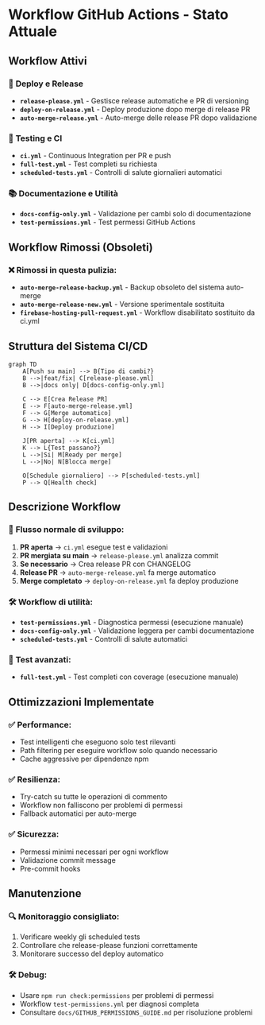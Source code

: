 # Workflow GitHub Actions - Stato Attuale

## Workflow Attivi

### 🚀 **Deploy e Release**

- **`release-please.yml`** - Gestisce release automatiche e PR di versioning
- **`deploy-on-release.yml`** - Deploy produzione dopo merge di release PR
- **`auto-merge-release.yml`** - Auto-merge delle release PR dopo validazione

### 🧪 **Testing e CI**

- **`ci.yml`** - Continuous Integration per PR e push
- **`full-test.yml`** - Test completi su richiesta
- **`scheduled-tests.yml`** - Controlli di salute giornalieri automatici

### 📚 **Documentazione e Utilità**

- **`docs-config-only.yml`** - Validazione per cambi solo di documentazione
- **`test-permissions.yml`** - Test permessi GitHub Actions

## Workflow Rimossi (Obsoleti)

### ❌ **Rimossi in questa pulizia:**

- **`auto-merge-release-backup.yml`** - Backup obsoleto del sistema auto-merge
- **`auto-merge-release-new.yml`** - Versione sperimentale sostituita
- **`firebase-hosting-pull-request.yml`** - Workflow disabilitato sostituito da ci.yml

## Struttura del Sistema CI/CD

```mermaid
graph TD
    A[Push su main] --> B{Tipo di cambi?}
    B -->|feat/fix| C[release-please.yml]
    B -->|docs only| D[docs-config-only.yml]

    C --> E[Crea Release PR]
    E --> F[auto-merge-release.yml]
    F --> G[Merge automatico]
    G --> H[deploy-on-release.yml]
    H --> I[Deploy produzione]

    J[PR aperta] --> K[ci.yml]
    K --> L{Test passano?}
    L -->|Si| M[Ready per merge]
    L -->|No| N[Blocca merge]

    O[Schedule giornaliero] --> P[scheduled-tests.yml]
    P --> Q[Health check]
```

## Descrizione Workflow

### 🔄 **Flusso normale di sviluppo:**

1. **PR aperta** → `ci.yml` esegue test e validazioni
2. **PR mergiata su main** → `release-please.yml` analizza commit
3. **Se necessario** → Crea release PR con CHANGELOG
4. **Release PR** → `auto-merge-release.yml` fa merge automatico
5. **Merge completato** → `deploy-on-release.yml` fa deploy produzione

### 🛠️ **Workflow di utilità:**

- **`test-permissions.yml`** - Diagnostica permessi (esecuzione manuale)
- **`docs-config-only.yml`** - Validazione leggera per cambi documentazione
- **`scheduled-tests.yml`** - Controlli di salute automatici

### 🧪 **Test avanzati:**

- **`full-test.yml`** - Test completi con coverage (esecuzione manuale)

## Ottimizzazioni Implementate

### ✅ **Performance:**

- Test intelligenti che eseguono solo test rilevanti
- Path filtering per eseguire workflow solo quando necessario
- Cache aggressive per dipendenze npm

### ✅ **Resilienza:**

- Try-catch su tutte le operazioni di commento
- Workflow non falliscono per problemi di permessi
- Fallback automatici per auto-merge

### ✅ **Sicurezza:**

- Permessi minimi necessari per ogni workflow
- Validazione commit message
- Pre-commit hooks

## Manutenzione

### 🔍 **Monitoraggio consigliato:**

1. Verificare weekly gli scheduled tests
2. Controllare che release-please funzioni correttamente
3. Monitorare successo del deploy automatico

### 🛠️ **Debug:**

- Usare `npm run check:permissions` per problemi di permessi
- Workflow `test-permissions.yml` per diagnosi completa
- Consultare `docs/GITHUB_PERMISSIONS_GUIDE.md` per risoluzione problemi
